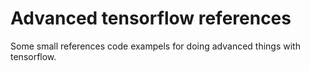 # Advanced tensorflow references

Some small references code exampels for doing advanced things with tensorflow.